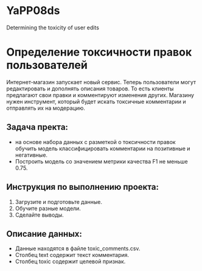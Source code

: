 # YaPP08ds
Determining the toxicity of user edits
# Определение токсичности правок пользователей
Интернет-магазин запускает новый сервис. Теперь пользователи могут редактировать и дополнять описания товаров. То есть клиенты предлагают свои правки и комментируют изменения других. Магазину нужен инструмент, который будет искать токсичные комментарии и отправлять их на модерацию.

## Задача пректа:
* на основе набора данных с разметкой о токсичности правок обучить модель классифицировать комментарии на позитивные и негативные.
* Построить модель со значением метрики качества F1 не меньше 0.75.

## Инструкция по выполнению проекта:
1. Загрузите и подготовьте данные.
2. Обучите разные модели.
2. Сделайте выводы.

## Описание данных:
* Данные находятся в файле toxic_comments.csv.
* Столбец text содержит текст комментария.
* Столбец toxic содержит целевой признак.
